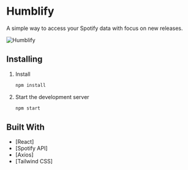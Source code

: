 # Humblify

A simple way to access your Spotify data with focus on new releases.

![Humblify](https://imgur.com/a/iaqZwAZ)

## Installing

1. Install

   ```sh
   npm install 
   ```

2. Start the development server

   ```sh
   npm start
   ```

## Built With

* [React]
* [Spotify API]
* [Axios]
* [Tailwind CSS]
